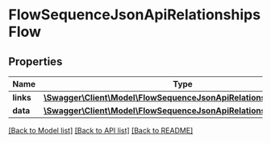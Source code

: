 # FlowSequenceJsonApiRelationshipsFlow

## Properties
Name | Type | Description | Notes
------------ | ------------- | ------------- | -------------
**links** | [**\Swagger\Client\Model\FlowSequenceJsonApiRelationshipsFlowLinks**](FlowSequenceJsonApiRelationshipsFlowLinks.md) |  | [optional] 
**data** | [**\Swagger\Client\Model\FlowSequenceJsonApiRelationshipsFlowData**](FlowSequenceJsonApiRelationshipsFlowData.md) |  | [optional] 

[[Back to Model list]](../../README.md#documentation-for-models) [[Back to API list]](../../README.md#documentation-for-api-endpoints) [[Back to README]](../../README.md)

